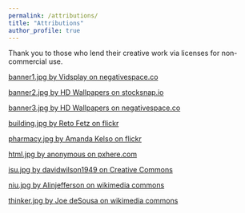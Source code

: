 ```yaml
---
permalink: /attributions/
title: "Attributions"
author_profile: true
---
```


Thank you to those who lend their creative work via licenses for non-commercial use.

<!---

[traffic.jpg by Björn ](https://www.flickr.com/photos/adabo/12038310014/)
[books.jpg by shutterhacks](https://www.flickr.com/photos/shutterhacks/4474421855)
[stethoscope.jpg by Michael Tam](https://www.flickr.com/photos/gwpfae/21712275474)
[chicago.jpg by MacPepper](https://www.flickr.com/photos/gwpfae/21712275474)
[motherboard.jpg by TextureX-com](https://www.deviantart.com/texturex-com/art/computer-Texture-Motherboard-tech-Circut-green-350431921)


--->
[banner1.jpg by Vidsplay on negativespace.co](https://negativespace.co/colorful-gradient-background-soft/)

[banner2.jpg by HD Wallpapers on stocksnap.io](https://stocksnap.io/photo/abstract-background-EUEOURVP4A")

[banner3.jpg by HD Wallpapers on negativespace.co](https://negativespace.co/abstract-defocus-background/)

[building.jpg by Reto Fetz on flickr](https://www.flickr.com/photos/swisscan/522261406)

[pharmacy.jpg by Amanda Kelso on flickr](https://www.flickr.com/photos/mandydale/236312660)

[html.jpg by anonymous on pxhere.com](https://pxhere.com/en/photo/46962)

[isu.jpg by davidwilson1949 on Creative Commons](https://search.creativecommons.org/photos/null?ref=ccsearch&atype=rich)

[niu.jpg by Alinjefferson on wikimedia commons](https://upload.wikimedia.org/wikipedia/commons/d/d0/Spring_at_NIU.jpg)

[thinker.jpg by Joe deSousa on wikimedia commons](https://upload.wikimedia.org/wikipedia/commons/d/d4/The_Thinker_by_Auguste_Rodin%2C_Grand_Palais%2C_Paris_13_July_2017.jpg)



